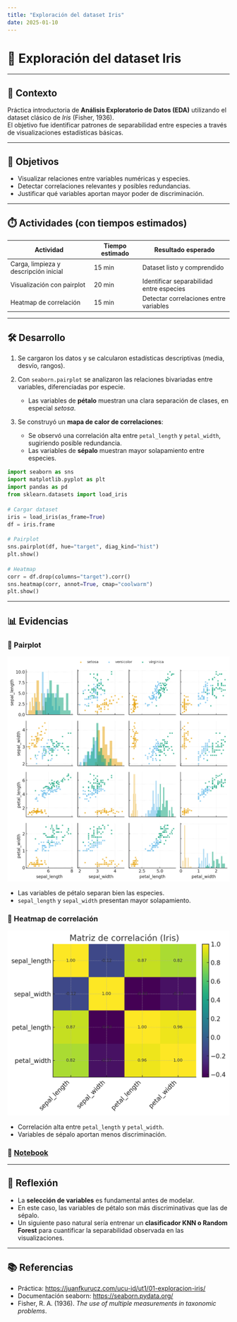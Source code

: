 ```yaml
---
title: "Exploración del dataset Iris"
date: 2025-01-10
---
```


# 🌸 Exploración del dataset Iris  

---

## 📘 Contexto  

Práctica introductoria de **Análisis Exploratorio de Datos (EDA)** utilizando el dataset clásico de *Iris* (Fisher, 1936).  
El objetivo fue identificar patrones de separabilidad entre especies a través de visualizaciones estadísticas básicas.  

---

## 🎯 Objetivos  

- Visualizar relaciones entre variables numéricas y especies.  
- Detectar correlaciones relevantes y posibles redundancias.  
- Justificar qué variables aportan mayor poder de discriminación.  

---

## ⏱️ Actividades (con tiempos estimados)  

| Actividad | Tiempo estimado | Resultado esperado |
|-----------|-----------------|--------------------|
| Carga, limpieza y descripción inicial | 15 min | Dataset listo y comprendido |
| Visualización con pairplot | 20 min | Identificar separabilidad entre especies |
| Heatmap de correlación | 15 min | Detectar correlaciones entre variables |
 
---

## 🛠️ Desarrollo  

1. Se cargaron los datos y se calcularon estadísticas descriptivas (media, desvío, rangos).  

2. Con `seaborn.pairplot` se analizaron las relaciones bivariadas entre variables, diferenciadas por especie.  

    - Las variables de **pétalo** muestran una clara separación de clases, en especial *setosa*.  

3. Se construyó un **mapa de calor de correlaciones**:  

    - Se observó una correlación alta entre `petal_length` y `petal_width`, sugiriendo posible redundancia.  
    - Las variables de **sépalo** muestran mayor solapamiento entre especies.  

```python
import seaborn as sns
import matplotlib.pyplot as plt
import pandas as pd
from sklearn.datasets import load_iris

# Cargar dataset
iris = load_iris(as_frame=True)
df = iris.frame

# Pairplot
sns.pairplot(df, hue="target", diag_kind="hist")
plt.show()

# Heatmap
corr = df.drop(columns="target").corr()
sns.heatmap(corr, annot=True, cmap="coolwarm")
plt.show()
```

---

## 📊 Evidencias  
### 🔹 Pairplot 
![Pairplot Iris](../../../assets/img/iris_pairplot.png)

- Las variables de pétalo separan bien las especies.  
- `sepal_length` y `sepal_width` presentan mayor solapamiento.

### 🔹 Heatmap de correlación 
![Heatmap Iris](../../../assets/img/iris_corr.png)

- Correlación alta entre `petal_length` y `petal_width`.  
- Variables de sépalo aportan menos discriminación.

### 📝 [Notebook](../../notebooks/UT1-1.ipynb)

---

## 🤔 Reflexión  

- La **selección de variables** es fundamental antes de modelar.  
- En este caso, las variables de pétalo son más discriminativas que las de sépalo.  
- Un siguiente paso natural sería entrenar un **clasificador KNN o Random Forest** para cuantificar la separabilidad observada en las visualizaciones.  

---

## 📚 Referencias  

- Práctica: <https://juanfkurucz.com/ucu-id/ut1/01-exploracion-iris/>  
- Documentación seaborn: <https://seaborn.pydata.org/>  
- Fisher, R. A. (1936). *The use of multiple measurements in taxonomic problems*.